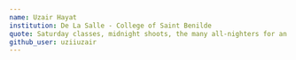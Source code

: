 ```yaml
---
name: Uzair Hayat
institution: De La Salle - College of Saint Benilde
quote: Saturday classes, midnight shoots, the many all-nighters for an output. It's been exciting journey.
github_user: uziiuzair
---
```

